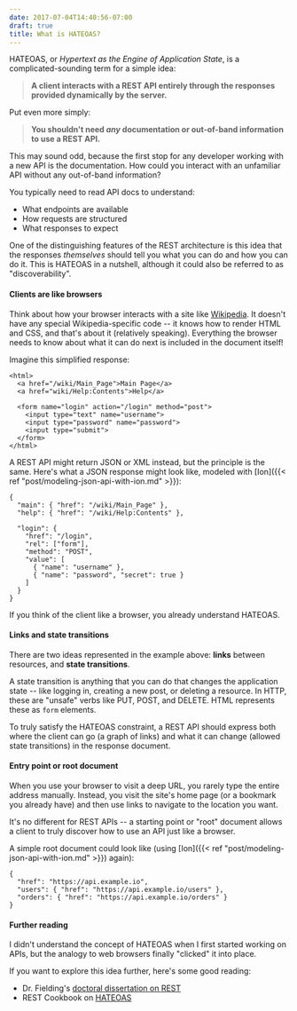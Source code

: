 ```yaml
---
date: 2017-07-04T14:40:56-07:00
draft: true
title: What is HATEOAS?
---
```


HATEOAS, or _Hypertext as the Engine of Application State_, is a complicated-sounding term for a simple idea:

> **A client interacts with a REST API entirely through the responses provided dynamically by the server.**

Put even more simply:

> **You shouldn't need _any_ documentation or out-of-band information to use a REST API.**

This may sound odd, because the first stop for any developer working with a new API is the documentation. How could you interact with an unfamiliar API without any out-of-band information?

<!--more-->

You typically need to read API docs to understand:

* What endpoints are available
* How requests are structured
* What responses to expect

One of the distinguishing features of the REST architecture is this idea that the responses _themselves_ should tell you what you can do and how you can do it. This is HATEOAS in a nutshell, although it could also be referred to as "discoverability".

#### Clients are like browsers

Think about how your browser interacts with a site like [Wikipedia][wiki]. It doesn't have any special Wikipedia-specific code -- it knows how to render HTML and CSS, and that's about it (relatively speaking). Everything the browser needs to know about what it can do next is included in the document itself!

Imagine this simplified response:

```
<html>
  <a href="/wiki/Main_Page">Main Page</a>
  <a href="wiki/Help:Contents">Help</a>

  <form name="login" action="/login" method="post">
    <input type="text" name="username">
    <input type="password" name="password">
    <input type="submit">
  </form>
</html>
```

A REST API might return JSON or XML instead, but the principle is the same. Here's what a JSON response might look like, modeled with [Ion]({{< ref "post/modeling-json-api-with-ion.md" >}}):

```
{
  "main": { "href": "/wiki/Main_Page" },
  "help": { "href": "/wiki/Help:Contents" },

  "login": {
    "href": "/login",
    "rel": ["form"],
    "method": "POST",
    "value": [
      { "name": "username" },
      { "name": "password", "secret": true }
    ]
  }
}
```

If you think of the client like a browser, you already understand HATEOAS.

#### Links and state transitions

There are two ideas represented in the example above: **links** between resources, and **state transitions**.

A state transition is anything that you can do that changes the application state -- like logging in, creating a new post, or deleting a resource. In HTTP, these are "unsafe" verbs like PUT, POST, and DELETE. HTML represents these as `form` elements.

To truly satisfy the HATEOAS constraint, a REST API should express both where the client can go (a graph of links) and what it can change (allowed state transitions) in the response document.

#### Entry point or root document

When you use your browser to visit a deep URL, you rarely type the entire address manually. Instead, you visit the site's home page (or a bookmark you already have) and then use links to navigate to the location you want.

It's no different for REST APIs -- a starting point or "root" document allows a client to truly discover how to use an API just like a browser.

A simple root document could look like (using [Ion]({{< ref "post/modeling-json-api-with-ion.md" >}}) again):

```
{
  "href": "https://api.example.io",
  "users": { "href": "https://api.example.io/users" },
  "orders": { "href": "https://api.example.io/orders" }
}
```

#### Further reading

I didn't understand the concept of HATEOAS when I first started working on APIs, but the analogy to web browsers finally "clicked" it into place.

If you want to explore this idea further, here's some good reading:

* Dr. Fielding's [doctoral dissertation on REST][fielding-rest]
* REST Cookbook on [HATEOAS][rest-cookbook-hateoas]


[wiki]: https://en.wikipedia.org/wiki/HATEOAS
[fielding-rest]: http://www.ics.uci.edu/~fielding/pubs/dissertation/rest_arch_style.htm
[rest-cookbook-hateoas]: http://restcookbook.com/Basics/hateoas/